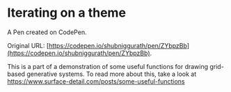 # Iterating on a theme

A Pen created on CodePen.

Original URL: [https://codepen.io/shubniggurath/pen/ZYbpzBb](https://codepen.io/shubniggurath/pen/ZYbpzBb).

This is a part of a demonstration of some useful functions for drawing grid-based generative systems. To read more about this, take a look at https://www.surface-detail.com/posts/some-useful-functions